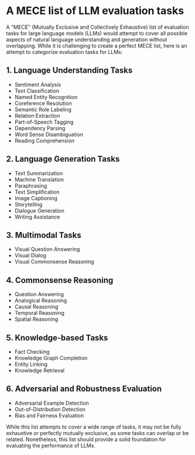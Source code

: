 # A MECE list of LLM evaluation tasks

A "MECE" (Mutually Exclusive and Collectively Exhaustive) list of evaluation tasks for large language models (LLMs)
would attempt to cover all possible aspects of natural language understanding and generation without overlapping. While
it is challenging to create a perfect MECE list, here is an attempt to categorize evaluation tasks for LLMs:

## 1. Language Understanding Tasks

- Sentiment Analysis
- Text Classification
- Named Entity Recognition
- Coreference Resolution
- Semantic Role Labeling
- Relation Extraction
- Part-of-Speech Tagging
- Dependency Parsing
- Word Sense Disambiguation
- Reading Comprehension

## 2. Language Generation Tasks

- Text Summarization
- Machine Translation
- Paraphrasing
- Text Simplification
- Image Captioning
- Storytelling
- Dialogue Generation
- Writing Assistance

## 3. Multimodal Tasks

- Visual Question Answering
- Visual Dialog
- Visual Commonsense Reasoning

## 4. Commonsense Reasoning

- Question Answering
- Analogical Reasoning
- Causal Reasoning
- Temporal Reasoning
- Spatial Reasoning

## 5. Knowledge-based Tasks

- Fact Checking
- Knowledge Graph Completion
- Entity Linking
- Knowledge Retrieval

## 6. Adversarial and Robustness Evaluation

- Adversarial Example Detection
- Out-of-Distribution Detection
- Bias and Fairness Evaluation

While this list attempts to cover a wide range of tasks, it may not be fully exhaustive or perfectly mutually exclusive,
as some tasks can overlap or be related. Nonetheless, this list should provide a solid foundation for evaluating the
performance of LLMs.
